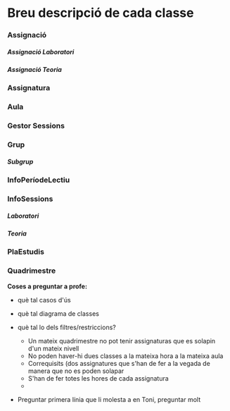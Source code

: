 # Breu descripció de cada classe

### Assignació

##### Assignació Laboratori

##### Assignació Teoria

### Assignatura

### Aula

### Gestor Sessions

### Grup

##### Subgrup

### InfoPeríodeLectiu

### InfoSessions

##### Laboratori

##### Teoria

### PlaEstudis

### Quadrimestre





**Coses a preguntar a profe:** 

- què tal casos d'ús
- què tal diagrama de classes
- què tal lo dels filtres/restriccions?
   - Un mateix quadrimestre no pot tenir assignaturas que es solapin d'un mateix nivell
  - No poden haver-hi dues classes a la mateixa hora a la mateixa aula
  - Correquisits (dos assignatures que s'han de fer a la vegada de manera que no es poden solapar
  - S'han de fer totes les hores de cada assignatura 
  - 

- Preguntar primera línia que li molesta a en Toni, preguntar molt
